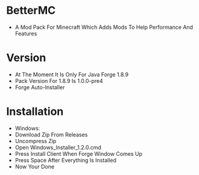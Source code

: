 # BetterMC
- A Mod Pack For Minecraft Which Adds Mods To Help Performance And Features
# Version
- At The Moment It Is Only For Java Forge 1.8.9
- Pack Version For 1.8.9 Is 1.0.0-pre4
- Forge Auto-Installer
# Installation
- Windows:
- Download Zip From Releases
- Uncompress Zip
- Open Windows_Installer_1.2.0.cmd
- Press Install Client When Forge Window Comes Up
- Press Space After Everything Is Installed
- Now Your Done
